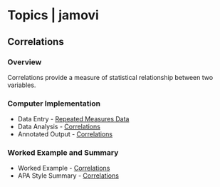 # Topics | jamovi

## Correlations

### Overview

Correlations provide a measure of statistical relationship between two variables.

### Computer Implementation

- Data Entry - [Repeated Measures Data](../jamovi/data-entry/repeateddata.md)
- Data Analysis - [Correlations](../jamovi/data-analysis/correlations.md)
- Annotated Output - [Correlations](../jamovi/annotated-output/correlations.md)

### Worked Example and Summary

- Worked Example - [Correlations](../Calculations/worked-examples/correlations.md)
- APA Style Summary - [Correlations](../Summaries/summarized-examples/correlations.md)
